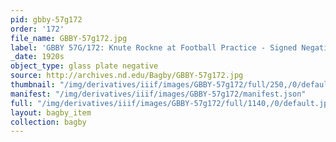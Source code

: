 ```yaml
---
pid: gbby-57g172
order: '172'
file_name: GBBY-57g172.jpg
label: 'GBBY 57G/172: Knute Rockne at Football Practice - Signed Negative - c1920s'
_date: 1920s
object_type: glass plate negative
source: http://archives.nd.edu/Bagby/GBBY-57g172.jpg
thumbnail: "/img/derivatives/iiif/images/GBBY-57g172/full/250,/0/default.jpg"
manifest: "/img/derivatives/iiif/images/GBBY-57g172/manifest.json"
full: "/img/derivatives/iiif/images/GBBY-57g172/full/1140,/0/default.jpg"
layout: bagby_item
collection: bagby
---
```

